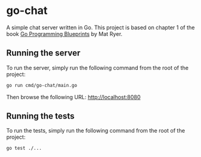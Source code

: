 # go-chat

A simple chat server written in Go. This project is based on chapter 1 of the book [Go Programming Blueprints](https://www.packtpub.com/application-development/go-programming-blueprints-second-edition) by Mat Ryer.

## Running the server

To run the server, simply run the following command from the root of the project:

```bash
go run cmd/go-chat/main.go
```

Then browse the following URL: [http://localhost:8080](http://localhost:8080)

## Running the tests

To run the tests, simply run the following command from the root of the project:

```bash
go test ./...
```

